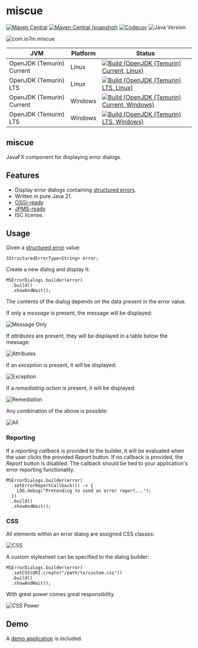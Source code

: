miscue
===

[![Maven Central](https://img.shields.io/maven-central/v/com.io7m.miscue/com.io7m.miscue.svg?style=flat-square)](http://search.maven.org/#search%7Cga%7C1%7Cg%3A%22com.io7m.miscue%22)
[![Maven Central (snapshot)](https://img.shields.io/nexus/s/com.io7m.miscue/com.io7m.miscue?server=https%3A%2F%2Fs01.oss.sonatype.org&style=flat-square)](https://s01.oss.sonatype.org/content/repositories/snapshots/com/io7m/miscue/)
[![Codecov](https://img.shields.io/codecov/c/github/io7m-com/miscue.svg?style=flat-square)](https://codecov.io/gh/io7m-com/miscue)
![Java Version](https://img.shields.io/badge/21-java?label=java&color=e6c35c)

![com.io7m.miscue](./src/site/resources/miscue.jpg?raw=true)

| JVM | Platform | Status |
|-----|----------|--------|
| OpenJDK (Temurin) Current | Linux | [![Build (OpenJDK (Temurin) Current, Linux)](https://img.shields.io/github/actions/workflow/status/io7m-com/miscue/main.linux.temurin.current.yml)](https://www.github.com/io7m-com/miscue/actions?query=workflow%3Amain.linux.temurin.current)|
| OpenJDK (Temurin) LTS | Linux | [![Build (OpenJDK (Temurin) LTS, Linux)](https://img.shields.io/github/actions/workflow/status/io7m-com/miscue/main.linux.temurin.lts.yml)](https://www.github.com/io7m-com/miscue/actions?query=workflow%3Amain.linux.temurin.lts)|
| OpenJDK (Temurin) Current | Windows | [![Build (OpenJDK (Temurin) Current, Windows)](https://img.shields.io/github/actions/workflow/status/io7m-com/miscue/main.windows.temurin.current.yml)](https://www.github.com/io7m-com/miscue/actions?query=workflow%3Amain.windows.temurin.current)|
| OpenJDK (Temurin) LTS | Windows | [![Build (OpenJDK (Temurin) LTS, Windows)](https://img.shields.io/github/actions/workflow/status/io7m-com/miscue/main.windows.temurin.lts.yml)](https://www.github.com/io7m-com/miscue/actions?query=workflow%3Amain.windows.temurin.lts)|

## miscue

JavaFX component for displaying error dialogs.

## Features

* Display error dialogs containing [structured errors](https://www.io7m.com/software/seltzer).
* Written in pure Java 21.
* [OSGi-ready](https://www.osgi.org/)
* [JPMS-ready](https://en.wikipedia.org/wiki/Java_Platform_Module_System)
* ISC license.

## Usage

Given a [structured error](https://www.io7m.com/software/seltzer) value:

```
SStructuredErrorType<String> error;
```

Create a new dialog and display it:

```
MSErrorDialogs.builder(error)
  .build()
  .showAndWait();
```

The contents of the dialog depends on the data present in the error value.

If only a _message_ is present, the message will be displayed:

![Message Only](./src/site/resources/stage0.png?raw=true)

If _attributes_ are present, they will be displayed in a table below the
message:

![Attributes](./src/site/resources/stage1.png?raw=true)

If an _exception_ is present, it will be displayed:

![Exception](./src/site/resources/stage2.png?raw=true)

If a _remediating action_ is present, it will be displayed:

![Remediation](./src/site/resources/stage3.png?raw=true)

Any combination of the above is possible:

![All](./src/site/resources/stage4.png?raw=true)

### Reporting

If a _reporting callback_ is provided to the builder, it will be evaluated
when the user clicks the provided _Report_ button. If no callback is provided,
the _Report_ button is disabled. The callback should be tied to your
application's error reporting functionality.

```
MSErrorDialogs.builder(error)
  .setErrorReportCallback(() -> {
    LOG.debug("Pretending to send an error report...");
  })
  .build()
  .showAndWait();
```

### CSS

All elements within an error dialog are assigned CSS classes:

![CSS](./src/site/resources/css.png?raw=true)

A custom stylesheet can be specified to the dialog builder:

```
MSErrorDialogs.builder(error)
  .setCSS(URI.create("/path/to/custom.css"))
  .build()
  .showAndWait();
```

With great power comes great responsibility.

![CSS Power](./src/site/resources/stage5.png?raw=true)

## Demo

A [demo application](com.io7m.miscue.fx.demo) is included.


